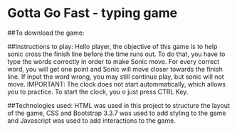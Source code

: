 # Gotta Go Fast - typing game

##To download the game:

##Instructions to play:
Hello player, the objective of this game is to help sonic cross the finish line before the time runs out.
To do that, you have to type the words correctly in order to make Sonic move. For every correct word, you will get one point and Sonic will move closer towards the finish line. If input the word wrong, you may still continue play, but sonic will not move.
IMPORTANT: The clock does not start autommatically, which allows you to practice. To start the clock, you o just press CTRL Key.

##Technologies used:
HTML was used in this project to structure the layout of the game, CSS and Bootstrap 3.3.7 was used to add styling to the game and Javascript was used to add interactions to the game.
